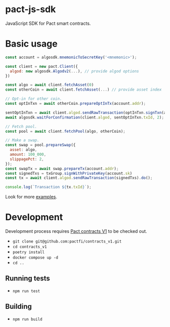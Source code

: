 # pact-js-sdk

JavaScript SDK for Pact smart contracts.

# Basic usage

```js
const account = algosdk.mnemonicToSecretKey('<mnemonic>');

const client = new pact.Client({
  algod: new algosdk.Algodv2(...), // provide algod options
})

const algo = await client.fetchAsset(0)
const otherCoin = await client.fetchAsset(...) // provide asset index

// Opt-in for other coin.
const optInTxn = await otherCoin.prepareOptInTx(account.addr);

sentOptInTxn = await client.algod.sendRawTransaction(optInTxn.signTxn(account.sk)).do();
await algosdk.waitForConfirmation(client.algod, sentOptInTxn.txId, 2);

// Fetch pool.
const pool = await client.fetchPool(algo, otherCoin);

// Make a swap.
const swap = pool.prepareSwap({
  asset: algo,
  amount: 100_000,
  slippagePct: 2,
});
const swapTx = await swap.prepareTx(account.addr);
const signedTxs = txGroup.signWithPrivateKey(account.sk)
const tx = await client.algod.sendRawTransaction(signedTxs).do();

console.log(`Transaction ${tx.txId}`);
```

Look for more [examples](examples).

# Development

Development process requires [Pact contracts V1](https://github.com/pactfi/contracts_v1) to be checked out.

- `git clone git@github.com:pactfi/contracts_v1.git`
- `cd contracts_v1`
- `poetry install`
- `docker compose up -d`
- `cd ..`

## Running tests

- `npm run test`

## Building

- `npm run build`
